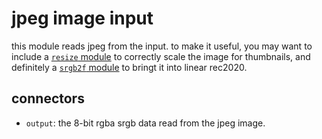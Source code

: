 # jpeg image input

this module reads jpeg from the input. to make it useful, you may want to
include a [`resize` module](../resize/readme.md) to correctly scale the image
for thumbnails, and definitely a [`srgb2f` module](../srgb2f/readme.md) to
bringt it into linear rec2020.

## connectors

* `output`: the 8-bit rgba srgb data read from the jpeg image.
